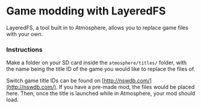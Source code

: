# Game modding with LayeredFS

LayeredFS, a tool built in to Atmosphere, allows you to replace game files with your own.

### Instructions
Make a folder on your SD card inside the `atmosphere/titles/` folder, with the name being the title ID of the game you would like to replace the files of. 

Switch game title IDs can be found on [http://nswdb.com/](http://nswdb.com/). If you have a pre-made mod, the files would be placed here. Then, once the title is launched while in Atmosphere, your mod should load.